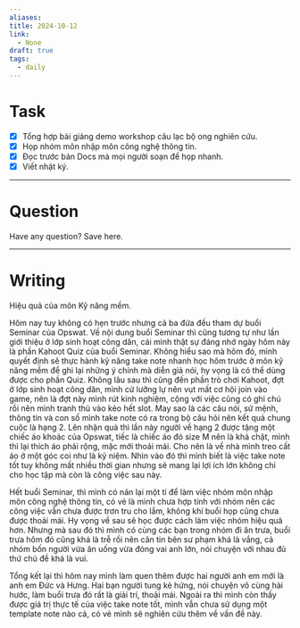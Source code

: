 ```yaml
---
aliases: 
title: 2024-10-12
link:
  - None
draft: true
tags:
  - daily
---
```

# Task
- [x] Tổng hợp bài giảng demo workshop câu lạc bộ ong nghiên cứu.
- [x] Họp nhóm môn nhập môn công nghệ thông tin.
- [x] Đọc trước bản Docs mà mọi người soạn để họp nhanh.
- [x] Viết nhật ký.

---
# Question

Have any question? Save here.

---
# Writing

Hiệu quả của môn Kỹ năng mềm.

Hôm nay tuy không có hẹn trước nhưng cả ba đứa đều tham dự buổi Seminar của Opswat. Về nội dung buổi Seminar thì cũng tương tự như lần giới thiệu ở lớp sinh hoạt công dân, cái mình thật sự đáng nhớ ngày hôm này là phần Kahoot Quiz của buổi Seminar. Không hiểu sao mà hôm đó, mình quyết định sẽ thực hành kỹ năng take note nhanh học hôm trước ở môn kỹ năng mềm để ghi lại những ý chính mà diễn giả nói, hy vọng là có thể dùng được cho phần Quiz. Không lâu sau thì cũng đến phần trò chơi Kahoot, đợt ở lớp sinh hoạt công dân, mình cứ lưỡng lự nên vụt mất cơ hội join vào game, nên là đợt này mình rút kinh nghiệm, cộng với việc cũng có ghi chú rồi nên mình tranh thủ vào kẻo hết slot. May sao là các câu nói, sứ mệnh, thông tin và con số mình take note có ra trong bộ câu hỏi nên kết quả chung cuộc là hạng 2. Lên nhận quà thì lần này người về hạng 2 được tặng một chiếc áo khoác của Opswat, tiếc là chiếc áo đó size M nên là khá chật, mình thì lại thích áo phải rộng, mặc mới thoải mái. Cho nên là về nhà mình treo cất áo ở một góc coi như là kỷ niệm. Nhìn vào đó thì mình biết là việc take note tốt tuy không mất nhiều thời gian nhưng sẽ mang lại lợi ích lớn không chỉ cho học tập mà còn là công việc sau này.

Hết buổi Seminar, thì mình có nán lại một tí để làm việc nhóm môn nhập môn công nghệ thông tin, có vẻ là mình chưa hợp tính với nhóm nên các công việc vẫn chưa được trơn tru cho lắm, không khí buổi họp cũng chưa được thoải mái. Hy vọng về sau sẽ học được cách làm việc nhóm hiệu quả hơn. Nhưng mà sau đó thì mình có cùng các bạn trong nhóm đi ăn trưa, buổi trưa hôm đó cũng khá là trễ rồi nên căn tin bên sư phạm khá là vắng, cả nhóm bốn người vừa ăn uống vừa đóng vai anh lớn, nói chuyện với nhau đủ thứ chủ đề khá là vui.

Tổng kết lại thì hôm nay mình làm quen thêm được hai người anh em mới là anh em Đức và Hưng. Hai bạn người tung kẻ hứng, nói chuyện vô cùng hài hước, làm buổi trưa đó rất là giải trí, thoải mái. Ngoài ra thì mình còn thấy được giá trị thực tế của việc take note tốt, mình vẫn chưa sử dụng một template note nào cả, có vẻ mình sẽ nghiên cứu thêm về vấn đề này.